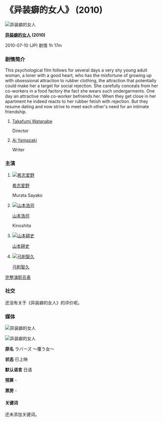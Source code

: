 # 《异装癖的女人》 (2010)

![异装癖的女人](https://media.themoviedb.org/t/p/w300_and_h450_bestv2/7lY9Ea1xLtLI8qhyNLp6dv9f169.jpg)

**[异装癖的女人](/movie/256683?language=zh-CN) (2010)**

2010-07-10 (JP) 剧情 1h 17m

### 剧情简介

This psychological film follows for several days a very shy young adult woman, a loner with a good heart, who has the misfortune of growing up with obsessional attraction to rubber clothing, the attraction that potentially could make her a target for social rejection. She carefully conceals from her co-workers in a food factory the fact she wears such undergarments. One day an attractive male co-worker befriends her. When they get close in her apartment he indeed reacts to her rubber fetish with rejection. But they resume dating and now strive to meet each other's need for an intimate friendship.

1.  [Takafumi Watanabe](/person/999356-takafumi-watanabe?language=zh-CN)

    Director

2.  [Ai Yamazaki](/person/2995832-ai-yamazaki?language=zh-CN)

    Writer

### 主演

1.  [
    ![希志爱野](https://media.themoviedb.org/t/p/w138_and_h175_face/mHH7xYh540ihI0LWOTduQ97XdHc.jpg)
    ](/person/230369?language=zh-CN)

    [希志爱野](/person/230369?language=zh-CN)

    Murata Sayako

2.  [
    ![山本浩司](https://media.themoviedb.org/t/p/w138_and_h175_face/w1ywYvhyoQ45244n1Bm1iPtmG6n.jpg)
    ](/person/132935?language=zh-CN)

    [山本浩司](/person/132935?language=zh-CN)

    Kinoshita

3.  [
    ![山本耕史](https://media.themoviedb.org/t/p/w138_and_h175_face/qckGN0uixbL91CiQ4lqHgoFnkl8.jpg)
    ](/person/133944?language=zh-CN)

    [山本耕史](/person/133944?language=zh-CN)

4.  [
    ![弓削智久](https://media.themoviedb.org/t/p/w138_and_h175_face/q8B2Jw0xjtdpas5cvtWMD1FoXQt.jpg)
    ](/person/1110256?language=zh-CN)

    [弓削智久](/person/1110256?language=zh-CN)

[完整演职员表](/movie/256683/cast?language=zh-CN)

### 社交

还没有关于《异装癖的女人》的评价呢。

### 媒体

![异装癖的女人](https://media.themoviedb.org/t/p/w533_and_h300_bestv2/yuWHa0E8bTkwvXkbSBPYXqfrXRt.jpg)

![异装癖的女人](https://media.themoviedb.org/t/p/w220_and_h330_face/7lY9Ea1xLtLI8qhyNLp6dv9f169.jpg)

**原名** ラバーズ ～覆う女～

**状态** 已上映

**默认语言** 日语

**预算** -

**票房** -

#### 关键词

还未添加关键词。

